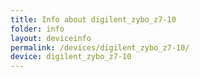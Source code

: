 ```yaml
---
title: Info about digilent_zybo_z7-10
folder: info
layout: deviceinfo
permalink: /devices/digilent_zybo_z7-10/
device: digilent_zybo_z7-10
---
```

